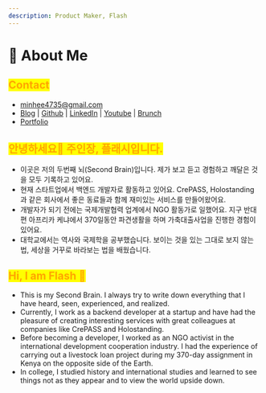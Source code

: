 ```yaml
---
description: Product Maker, Flash
---
```


# 🧙 About Me

## <mark style="color:orange;">Contact</mark>

* [minhee4735@gmail.com](mailto:minhee4735@gmail.com)
* [Blog](https://wiki.mhson.world/) | [Github](https://github.com/miniminis) | [LinkedIn](https://www.linkedin.com/in/minhee-son-3b2a1016a) | [Youtube](https://www.youtube.com/@devgrandma) | [Brunch](https://brunch.co.kr/@nomadflash)&#x20;
* [Portfolio](https://bit.ly/profile-mhson)

## <mark style="color:orange;">안녕하세요👋 주인장, 플래시입니다.</mark>&#x20;

* 이곳은 저의 두번째 뇌(Second Brain)입니다. 제가 보고 듣고 경험하고 깨달은 것을 모두 기록하고 있어요.&#x20;
* 현재 스타트업에서 백엔드 개발자로 활동하고 있어요. CrePASS, Holostanding 과 같은 회사에서 좋은 동료들과 함께 재미있는 서비스를 만들어왔어요.&#x20;
* 개발자가 되기 전에는 국제개발협력 업계에서 NGO 활동가로 일했어요. 지구 반대편 아프리카 케냐에서 370일동안 파견생활을 하며 가축대출사업을 진행한 경험이 있어요.&#x20;
* 대학교에서는 역사와 국제학을 공부했습니다. 보이는 것을 있는 그대로 보지 않는 법, 세상을 거꾸로 바라보는 법을 배웠습니다.&#x20;

## <mark style="color:orange;">Hi, I am Flash 🐡</mark>

* This is my Second Brain. I always try to write down everything that I have heard, seen, experienced, and realized.&#x20;
* Currently, I work as a backend developer at a startup and have had the pleasure of creating interesting services with great colleagues at companies like CrePASS and Holostanding.
* Before becoming a developer, I worked as an NGO activist in the international development cooperation industry. I had the experience of carrying out a livestock loan project during my 370-day assignment in Kenya on the opposite side of the Earth.&#x20;
* In college, I studied history and international studies and learned to see things not as they appear and to view the world upside down.
